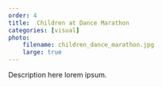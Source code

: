 ```yaml
---
order: 4
title:  Children at Dance Marathon
categories: [visual]
photo:
    filename: children_dance_marathon.jpg
    large: true
---
```


Description here lorem ipsum.